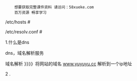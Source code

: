 ```### 此资源由 58学课资源站 收集整理 ###
	想要获取完整课件资料 请访问：58xueke.com
	百万资源 畅享学习

```




/etc/hosts             #  

/etc/resolv.conf    # 





1.什么是dns

dns，域名解析服务

域名解析 》》》》将网站的域名 www.yuyuyu.cc   解析到一个ip地址





2 . 

